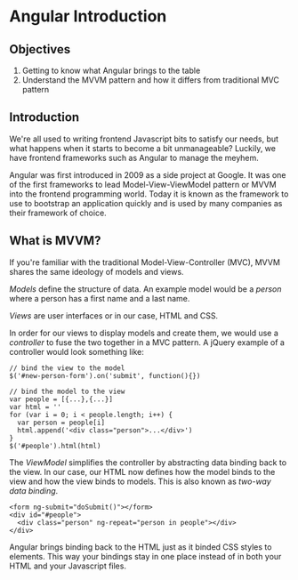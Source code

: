 # Angular Introduction

## Objectives

1. Getting to know what Angular brings to the table
2. Understand the MVVM pattern and how it differs from traditional MVC pattern

## Introduction

We're all used to writing frontend Javascript bits to satisfy our needs, but
what happens when it starts to become a bit unmanageable? Luckily, we have 
frontend frameworks such as Angular to manage the meyhem. 

Angular was first introduced in 2009 as a side project at Google. It was 
one of the first frameworks to lead Model-View-ViewModel pattern or MVVM 
into the frontend programming world. Today it is known as the framework
to use to bootstrap an application quickly and is used by many companies
as their framework of choice.

## What is MVVM?

If you're familiar with the traditional Model-View-Controller (MVC),
MVVM shares the same ideology of models and views. 

*Models* define the structure of data. An example model would be a _person_
where a person has a first name and a last name.

*Views* are user interfaces or in our case, HTML and CSS.

In order for our views to display models and create them, we would
use a *controller* to fuse the two together in a MVC pattern. A jQuery
example of a controller would look something like:

```
// bind the view to the model
$('#new-person-form').on('submit', function(){})

// bind the model to the view
var people = [{...},{...}]
var html = ''
for (var i = 0; i < people.length; i++) {
  var person = people[i]
  html.append('<div class="person">...</div>')
}
$('#people').html(html)
```

The *ViewModel* simplifies the controller by abstracting data binding
back to the view. In our case, our HTML now defines how the model binds
to the view and how the view binds to models. This is also known as 
_two-way data binding_. 

```
<form ng-submit="doSubmit()"></form>
<div id="#people">
  <div class="person" ng-repeat="person in people"></div>
</div>
```

Angular brings binding back to the HTML just as it binded CSS styles
to elements. This way your bindings stay in one place instead of in
both your HTML and your Javascript files. 
